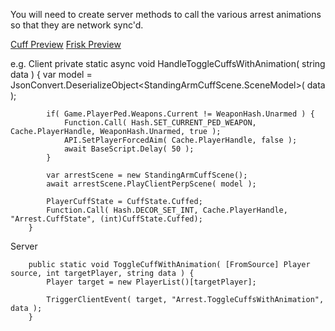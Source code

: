 You will need to create server methods to call the various arrest animations so that they are network sync'd.

[Cuff Preview](https://youtu.be/4o7rNYITP_4)
[Frisk Preview](https://youtu.be/X8ckYkStJ1s)

e.g. Client
		private static async void HandleToggleCuffsWithAnimation( string data ) {
			var model = JsonConvert.DeserializeObject<StandingArmCuffScene.SceneModel>( data );

			if( Game.PlayerPed.Weapons.Current != WeaponHash.Unarmed ) {
				Function.Call( Hash.SET_CURRENT_PED_WEAPON, Cache.PlayerHandle, WeaponHash.Unarmed, true );
				API.SetPlayerForcedAim( Cache.PlayerHandle, false );
				await BaseScript.Delay( 50 );
			}

			var arrestScene = new StandingArmCuffScene();
			await arrestScene.PlayClientPerpScene( model );

			PlayerCuffState = CuffState.Cuffed;
			Function.Call( Hash.DECOR_SET_INT, Cache.PlayerHandle, "Arrest.CuffState", (int)CuffState.Cuffed);
		}

Server
 
		public static void ToggleCuffWithAnimation( [FromSource] Player source, int targetPlayer, string data ) {
			Player target = new PlayerList()[targetPlayer];
			
			TriggerClientEvent( target, "Arrest.ToggleCuffsWithAnimation", data );
		}
